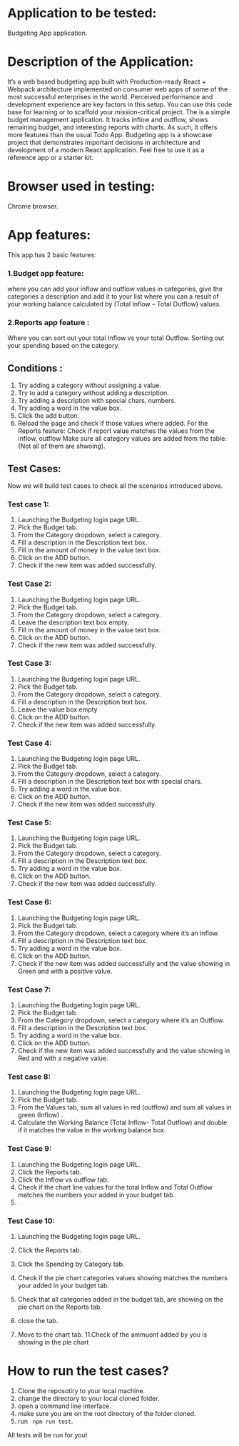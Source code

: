 # Application to be tested:
Budgeting App application.

# Description of the Application:
It’s a web based budgeting app built with Production-ready React + Webpack architecture implemented on consumer web apps of some of the most successful enterprises in the world. Perceived performance and development experience are key factors in this setup. You can use this code base for learning or to scaffold your mission-critical project.
The is a simple budget management application. It tracks inflow and outflow, shows remaining budget, and interesting reports with charts. As such, it offers more features than the usual Todo App.
Budgeting app is a showcase project that demonstrates important decisions in architecture and development of a modern React application.
Feel free to use it as a reference app or a starter kit.

# Browser used in testing:
Chrome browser.

# App features: 

This app has 2 basic features:
### 1.Budget app feature:
where you can add your inflow and outflow values in categories, give the categories a description and add it to your list where you can a result of your working balance  calculated by (Total Inflow – Total Outflow) values.
### 2.Reports app feature : 
Where you can sort out your total Inflow vs your total Outflow.
Sorting out your spending based on the category.

## Conditions :
1. Try adding a category without assigning a value.
2. Try to add a category without adding a description.
3. Try adding a description with special chars, numbers.
4. Try adding a word in the value box.
5. Click the add button.
6. Reload the page and check if those values where added.
For the Reports feature:
Check if report value matches the values from the inflow, outflow
Make sure all category values are added from the table. (Not all of them are shwoing).

## Test Cases:
Now we will build test cases to check all the scenarios introduced above. 

### Test case 1: 
1. Launching the Budgeting login page URL.
2. Pick the Budget tab.
3. From the Category dropdown, select a category.
4. Fill a description in the Description text box.
5. Fill in the amount of money in the value text box.
6. Click on the ADD button.
7. Check if the new item was added successfully.

### Test Case 2: 
1. Launching the Budgeting login page URL.
2. Pick the Budget tab.
3. From the Category dropdown, select a category.
4. Leave the description text box empty.
5. Fill in the amount of money in the value text box.
6. Click on the ADD button.
7. Check if the new item was added successfully.

### Test Case 3:
1. Launching the Budgeting login page URL.
2. Pick the Budget tab.
3. From the Category dropdown, select a category.
4. Fill a description in the Description text box.
5. Leave the value box empty
6. Click on the ADD button.
7. Check if the new item was added successfully.

### Test Case 4:
1. Launching the Budgeting login page URL.
2. Pick the Budget tab.
3. From the Category dropdown, select a category.
4. Fill a description in the Description text box with special chars.
5. Try adding a word in the value box.
6. Click on the ADD button.
7. Check if the new item was added successfully.

### Test Case 5:
1. Launching the Budgeting login page URL.
2. Pick the Budget tab.
3. From the Category dropdown, select a category.
4. Fill a description in the Description text box.
5. Try adding a word in the value box.
6. Click on the ADD button.
7. Check if the new item was added successfully.

### Test Case 6:
1. Launching the Budgeting login page URL.
2. Pick the Budget tab.
3. From the Category dropdown, select a category where it’s an inflow.
4. Fill a description in the Description text box.
5. Try adding a word in the value box.
6. Click on the ADD button.
7. Check if the new item was added successfully and the value showing in Green and with a positive value.

### Test Case 7: 
1. Launching the Budgeting login page URL.
2. Pick the Budget tab.
3. From the Category dropdown, select a category where it’s an Outflow.
4. Fill a description in the Description text box.
5. Try adding a word in the value box.
6. Click on the ADD button.
7. Check if the new item was added successfully and the value showing in Red and with a negative value.

### Test case 8: 
1. Launching the Budgeting login page URL.
2. Pick the Budget tab.
3. From the Values tab, sum all values in red (outflow) and sum all values in green (Inflow) .
4. Calculate the Working Balance (Total Inflow- Total Outflow) and double if it matches the value in the working balance box.

### Test Case 9:
1. Launching the Budgeting login page URL.
2. Click the Reports tab.
3. Click the Inflow vs outflow tab.
4. Check if the chart line values for the total Inflow and Total Outflow matches the numbers your added in your budget tab.
5. 

### Test Case 10:
1. Launching the Budgeting login page URL.
2. Click the Reports tab.
3. Click the Spending by Category tab.
4. Check if the pie chart categories values showing matches the numbers your added in your budget tab.
5. Check that all categories added in the budget tab, are showing on the pie chart on the Reports tab.


9. close the tab.
10. Move to the chart tab.
11.Check of the ammuont added by you is showing in the pie chart

 
 # How to run the test cases?
 1. Clone the reposotiry to your local machine.
 2. change the directory to your local cloned folder.
 3. open a command line interface.
 4. make sure you are on the root directory of the folder cloned.
 5. run ``` npm run test```.
 
 All tests will be run for you!
